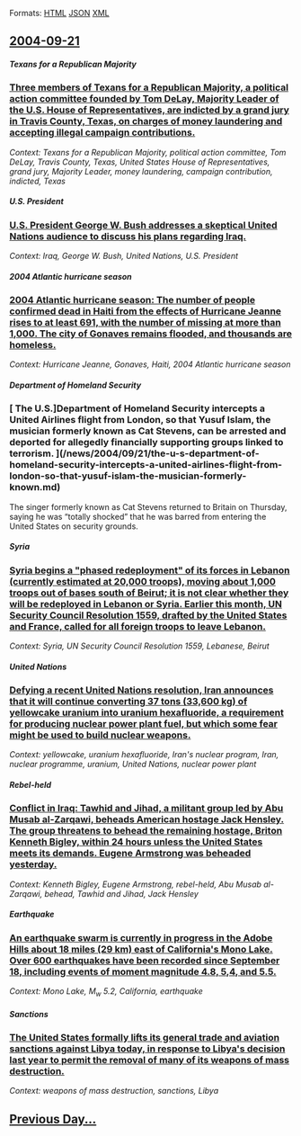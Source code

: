 
Formats: [HTML](2004/09/21/index.html)  [JSON](2004/09/21/index.json)  [XML](2004/09/21/index.xml)  

## [2004-09-21](/news/2004/09/21/index.md)

##### Texans for a Republican Majority
### [ Three members of Texans for a Republican Majority, a political action committee founded by Tom DeLay, Majority Leader of the U.S. House of Representatives, are indicted by a grand jury in Travis County, Texas, on charges of money laundering and accepting illegal campaign contributions. ](/news/2004/09/21/three-members-of-texans-for-a-republican-majority-a-political-action-committee-founded-by-tom-delay-majority-leader-of-the-u-s-house-of.md)
_Context: Texans for a Republican Majority, political action committee, Tom DeLay, Travis County, Texas, United States House of Representatives, grand jury, Majority Leader, money laundering, campaign contribution, indicted, Texas_

##### U.S. President
### [ U.S. President George W. Bush addresses a skeptical United Nations audience to discuss his plans regarding Iraq. ](/news/2004/09/21/u-s-president-george-w-bush-addresses-a-skeptical-united-nations-audience-to-discuss-his-plans-regarding-iraq.md)
_Context: Iraq, George W. Bush, United Nations, U.S. President_

##### 2004 Atlantic hurricane season
### [ 2004 Atlantic hurricane season: The number of people confirmed dead in Haiti from the effects of Hurricane Jeanne rises to at least 691, with the number of missing at more than 1,000. The city of Gonaves remains flooded, and thousands are homeless. ](/news/2004/09/21/2004-atlantic-hurricane-season-the-number-of-people-confirmed-dead-in-haiti-from-the-effects-of-hurricane-jeanne-rises-to-at-least-691-wi.md)
_Context: Hurricane Jeanne, Gonaves, Haiti, 2004 Atlantic hurricane season_

##### Department of Homeland Security
### [ The U.S.]Department of Homeland Security intercepts a United Airlines flight from London, so that Yusuf Islam, the musician formerly known as Cat Stevens, can be arrested and deported for allegedly financially supporting groups linked to terrorism. ](/news/2004/09/21/the-u-s-department-of-homeland-security-intercepts-a-united-airlines-flight-from-london-so-that-yusuf-islam-the-musician-formerly-known.md)
The singer formerly known as Cat Stevens returned to Britain on Thursday, saying he was &#8220;totally shocked&#8221; that he was barred from entering the United States on security grounds.

##### Syria
### [ Syria begins a "phased redeployment" of its forces in Lebanon (currently estimated at 20,000 troops), moving about 1,000 troops out of bases south of Beirut; it is not clear whether they will be redeployed in Lebanon or Syria. Earlier this month, UN Security Council Resolution 1559, drafted by the United States and France, called for all foreign troops to leave Lebanon. ](/news/2004/09/21/syria-begins-a-phased-redeployment-of-its-forces-in-lebanon-currently-estimated-at-20-000-troops-moving-about-1-000-troops-out-of-base.md)
_Context: Syria, UN Security Council Resolution 1559, Lebanese, Beirut_

##### United Nations
### [ Defying a recent United Nations resolution, Iran announces that it will continue converting 37 tons (33,600 kg) of yellowcake uranium into uranium hexafluoride, a requirement for producing nuclear power plant fuel, but which some fear might be used to build nuclear weapons. ](/news/2004/09/21/defying-a-recent-united-nations-resolution-iran-announces-that-it-will-continue-converting-37-tons-33-600-kg-of-yellowcake-uranium-into.md)
_Context: yellowcake, uranium hexafluoride, Iran's nuclear program, Iran, nuclear programme, uranium, United Nations, nuclear power plant_

##### Rebel-held
### [ Conflict in Iraq: Tawhid and Jihad, a militant group led by Abu Musab al-Zarqawi, beheads American hostage Jack Hensley. The group threatens to behead the remaining hostage, Briton Kenneth Bigley, within 24 hours unless the United States meets its demands. Eugene Armstrong was beheaded yesterday. ](/news/2004/09/21/conflict-in-iraq-tawhid-and-jihad-a-militant-group-led-by-abu-musab-al-zarqawi-beheads-american-hostage-jack-hensley-the-group-threaten.md)
_Context: Kenneth Bigley, Eugene Armstrong, rebel-held, Abu Musab al-Zarqawi, behead, Tawhid and Jihad, Jack Hensley_

##### Earthquake
### [ An earthquake swarm is currently in progress in the Adobe Hills about 18 miles (29 km) east of California's Mono Lake. Over 600 earthquakes have been recorded since September 18, including events of moment magnitude 4.8, 5,4, and 5.5. ](/news/2004/09/21/an-earthquake-swarm-is-currently-in-progress-in-the-adobe-hills-about-18-miles-29-km-east-of-california-s-mono-lake-over-600-earthquakes.md)
_Context: Mono Lake, M<sub>w</sub>&nbsp;5.2, California, earthquake_

##### Sanctions
### [ The United States formally lifts its general trade and aviation sanctions against Libya today, in response to Libya's decision last year to permit the removal of many of its weapons of mass destruction. ](/news/2004/09/21/the-united-states-formally-lifts-its-general-trade-and-aviation-sanctions-against-libya-today-in-response-to-libya-s-decision-last-year-to.md)
_Context: weapons of mass destruction, sanctions, Libya_

## [Previous Day...](/news/2004/09/20/index.md)

